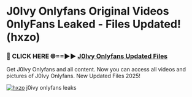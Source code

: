 # J0Ivy Onlyfans Original Videos 0nlyFans Leaked - Files Updated! (hxzo)

<h3>🔴 CLICK HERE 🌐==►► <a href="https://best4dudes.click/HH4t6V" rel="nofollow">J0Ivy Onlyfans Updated Files</a></h3>

Get J0Ivy Onlyfans and all content. Now you can access all videos and pictures of J0Ivy Onlyfans. New Updated Files 2025!

[![hxzo](https://github.com/user-attachments/assets/8c521d6e-e6e3-4a75-9320-d58ab9d79d5b)](https://best4dudes.click/HH4t6V)
j0ivy onlyfans leaks